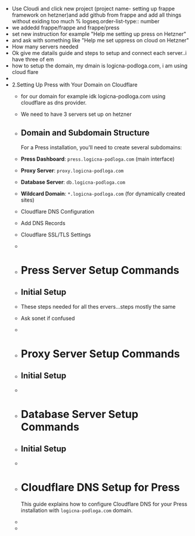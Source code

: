 - Use Cloudi and click new project (project name- setting up frappe framework on hetzner)and add github from frappe and add all things without exiding too much %
  logseq.order-list-type:: number
- we addedd frappe/frappe and frappe/press
- set new instruction for example "Help me setting up press on Hetzner"
- and ask with something like "Help me set uppress on cloud on Hetzner"
- How many servers needed
- Ok give me datails guide and steps to setup and connect each server..i have three of em
- how to setup the domain, my dmain is logicna-podloga.com, i am using cloud flare
-
- 2.Setting Up Press with Your Domain on Cloudflare
	- for our domain for example idk logicna-podloga.com using cloudflare as dns provider.
	- We need to have 3 servers set up on hetzner
	- ## Domain and Subdomain Structure
	  
	  For a Press installation, you'll need to create several subdomains:
	- **Press Dashboard**: `press.logicna-podloga.com` (main interface)
	- **Proxy Server**: `proxy.logicna-podloga.com`
	- **Database Server**: `db.logicna-podloga.com`
	- **Wildcard Domain**: `*.logicna-podloga.com` (for dynamically created sites)
	- Cloudflare DNS Configuration
	- Add DNS Records
	- Cloudflare SSL/TLS Settings
	-
	- # Press Server Setup Commands
	- ## Initial Setup
	- These steps needed for all thes ervers...steps mostly the same
	- Ask sonet if confused
	-
	- # Proxy Server Setup Commands
	- ## Initial Setup
	-
	- # Database Server Setup Commands
	- ## Initial Setup
	-
	- # Cloudflare DNS Setup for Press
	  
	  This guide explains how to configure Cloudflare DNS for your Press installation with `logicna-podloga.com` domain.
	-
	-